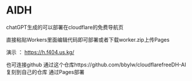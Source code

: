 # AIDH
chatGPT生成的可以部署在cloudflare的免费导航页

直接粘贴Workers里面编辑代码即可部署或者下载worker.zip上传Pages

演示 ： https://h.f404.us.kg/

也可连接github 通过这个仓库https://github.com/bbylw/cloudflarefreeDH-AI 复刻到自己的仓库 通过Pages部署

